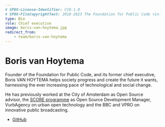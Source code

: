 ```yaml
---
# SPDX-License-Identifier: CC0-1.0
# SPDX-FileCopyrightText: 2018-2023 The Foundation for Public Code <info@publiccode.net>
type: Bio
role: Chief executive
image: boris-van-hoytema.jpg
redirect_from:
    - team/boris-van-hoytema
---
```


# Boris van Hoytema

Founder of the Foundation for Public Code, and its former chief executive, Boris VAN HOYTEMA helps society progress and create the future it wants, harnessing the ever increasing pace of technological and social change.

He has previously worked at the City of Amsterdam as Open Source advisor, the [SCORE programme](https://northsearegion.eu/score) as Open Source Development Manager, VurbAgency on urban open technology and the BBC and VPRO on innovative public broadcasting.

* [GitHub](https://github.com/bvhme)
